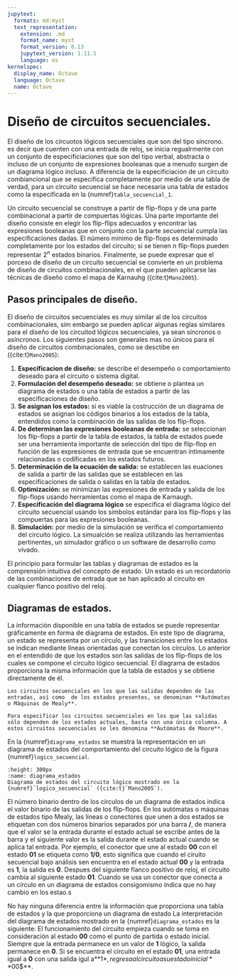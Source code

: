 ```yaml
---
jupytext:
  formats: md:myst
  text_representation:
    extension: .md
    format_name: myst
    format_version: 0.13
    jupytext_version: 1.11.5
    language: es
kernelspec:
  display_name: Octave
  language: Octave
  name: Octave
---
```


# Diseño de circuitos secuenciales.

El diseño de los circuotos lógicos secuenciales que son del tipo síncrono. es decir que cuenten con una entrada de reloj, se inicia regualrmente con un conjunto de especificiaciones que son del tipo verbal, abstracta o incluso de un conjunto de expresiones booleanas que a menudo surgen de un diagrama lógico incluso. A diferencia de la especificiación de un circuito combiancional que se especifica completamente por medio de una tabla de verdad, para un circuito secuencial se hace necesaria una tabla de estados como la especificada en la {numref}`tabla_secuencial_1`.  

Un circuito secuencial se construye a partir de flip-flops y de una parte combinacional a partir de compuertas lógicas. Una parte importante del diseño consiste en elegir los flip-flips adecuados y encontrar las expresiones booleanas que en conjunto con la parte secuencial cumpla las especificaciones dadas. El número mínimo de flip-flops es determinado completamente por los estados del circuito; si se tienen $n$ flip-flops pueden representar $2^n$ estados binarios. Finalmente, se puede expresar que el porceso de diseño de un circuito secuencial se convierte en un problema de diseño de circuitos combinacionales, en el que pueden aplicarse las técnicas de diseño como el mapa de Karnauhg ({cite:t}`Mano2005`). 

## Pasos principales de diseño.

El diseño de circuitos secuenciales es muy similar al de los circuitos combinacionales, sim embargo se pueden aplicar algunas reglas similares para el diseño de los circuitod lógicos secuenciales, ya sean síncronos o asíncronos. Los siguientes pasos son generales mas no únicos para el diseño de circuitos combinacionales, como se desctibe en ({cite:t}`Mano2005`):

1. **Especificacion de diseño:** se describe el desempeño o comportamiento deseado para el circuito o sistema digital.
2. **Formulación del desempeño deseado:** se obtiene o plantea un diagrama de estados o una tabla de estados a partir de las especificaciones de diseño.
3. **Se asignan los estados:** si es viable la costrucción de un diagrama de estados se asignan los códigos binarios a los estados de la tabla, entendidos como la combinación de las salidas de los flip-flops.
4. **De determinan las expresiones booleanas de entrada:** se seleccionan los flip-flops a partir de la tabla de estados, la tabla de estados puede ser una herramienta importante de selección del tipo de flip-flop en función de las expresiones de entrada que se encuentran íntimamente relacionadas o codificadas en los estados futuros.
5. **Determinación de la ecuación de salida:** se establecen las euaciones de salida a partir de las salidas que se establecen en las especificaciones de salida o salidas en la tabla de estados.
6. **Optimización:** se minimizan las expresiones de entrada y salida de los flip-flops usando herramientas como el mapa de Karnaugh.
7. **Especificación del diagrama lógico** se especifica el diagrama lógico del circuito secuencial usando los símbolos estándar para los flip-flops y las compuertas para las expresiones booleanas.
8. **Simulación:** por medio de la simulación se verifica el comportamiento del circuito lógico. La simualción se realiza utilizando las herramientas pertinentes, un simulador gráfico o un software de desarrollo como vivado.
 
El principio para formular las tablas y diagramas de estados es la comprensión intuitiva del concepto de estado. Un estado es un recordatorio de las combinaciones de entrada que se han aplicado al circuito en cualquier flanco positivo del reloj.

## Diagramas de estados.

La información disponible en una tabla de estados se puede representar gráficamente en forma de diagrama de estados. En este tipo de diagrama, un estado se representa por un círculo, y las transiciones entre los estados se indican mediante líneas orientadas que conectan los círculos. Lo anterior en el entendido de que los estados son las salidas de los flip-flops de los cuales se compone el circuito lógico secuencial. El diagrama de estados proporciona la misma información que la tabla de estados y se obtiene directamente de él.

```{admonition} Autómatas de Moore y autómatas de Mealy
Los circuitos secuenciales en los que las salidas dependen de las entradas, así como  de los estados presentes, se denominan **Autómatas o Máquinas de Mealy**.

Para especificar los circuitos secuenciales en los que las salidas sólo dependen de los estados actuales, basta con una única columna. A estos circuitos secuenciales se les denomina **Autómatas de Moore**.
```
En la {numref}`diagrama_estados` se muestra la representación en un diagrama de estados del comportamiento del circuito lógico de la figura {numref}`logico_secuencial`. 


```{figure} /images/diagrama_estados.png
:height: 300px
:name: diagrama_estados
Diagrama de estados del circuito lógico mostrado en la {numref}`logico_secuencial` ({cite:t}`Mano2005`).
```

El número binario dentro de los círculos de un diagrama de estados indica el valor binario de las salidas de los flip-flops. En los autómatas o máquinas de estados tipo Mealy, las líneas o conectores que unen a dos estados se etiquetan con dos números binarios separados por una barra **/**, de manera que el valor se la entrada durante el estado actual se escribe antes de la barra y el siguiente valor es la salida durante el estado actual cuando se aplica tal entrada. Por ejemplo, el conector que une al estado **$00$** con el estado **$01$** se etiqueta como **$1/0$**, esto significa que cuando el ciruito secuencial bajo análisis sen encuentra en el estado actual **$00$** y la entrada es **$1$**, la salida es **$0$**. Despues del siguiente flanco positivo de reloj, el circuito cambia al siguiente estado **$01$**. Cuando se usa un conector que conecta a un círculo en un diagrama de estados consigomismo indica que no hay cambio en los estao.s

No hay ninguna diferencia entre la información que proporciona una tabla de estados y la que proporciona un diagrama de estado La interpretación del diagrama de estados mostrado en la {numref}`diagrama_estados` es la siguiente: El funcionamiento del circuito empieza cuando se toma en consideración al estado **$00$** como el punto de partida o estado inicial. Siempre que la entrada permanece en un valor de **$1$** lógico, la salida permanece en **$0$**. Si se encuentra el circuito en el estado **$01$**, una entrada igual a **$0$** con una salida igul   a*$*1$*$, regresa al circuito a su estado inicial **$00$**.


